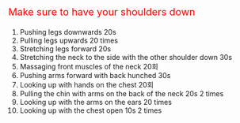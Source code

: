 
<p style="color: red; font-size: 20px">Make sure to have your shoulders down</p>

1. Pushing legs downwards 20s
2. Pulling legs upwards 20 times
3. Stretching legs forward 20s
4. Stretching the neck to the side with the other shoulder down 30s
5. Massaging front muscles of the neck 20회
6. Pushing arms forward with back hunched 30s
7. Looking up with hands on the chest 20회
8. Pulling the chin with arms on the back of the neck 20s 2 times
9. Looking up with the arms on the ears 20 times
10. Looking up with the chest open 10s 2 times